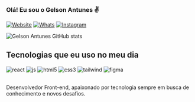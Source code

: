 ### Olá! Eu sou o Gelson Antunes ✌️

[![Website]( https://img.shields.io/badge/website-000000?style=for-the-badge&logo=About.me&logoColor=white )](https://gelsondeveloper@hotmail.com)
[![Whats]( https://img.shields.io/badge/WhatsApp-25D366?style=for-the-badge&logo=whatsapp&logoColor=white )](https://api.whatsapp.com/send?phone=5548991758185&text=)
[![Instagram]( https://img.shields.io/badge/Instagram-E4405F?style=for-the-badge&logo=instagram&logoColor=white )](https://instagram.com/antunesgelson_)

![Gelson Antunes GitHub stats](https://github-readme-stats.vercel.app/api?username=smkwow&show_icons=true&theme=dracula)

## Tecnologias que eu uso no meu dia

<div style="display: inline_block">
   <img align="center" alt="react" src="https://img.shields.io/badge/React-20232A?style=for-the-badge&logo=react&logoColor=61DAFB" />
   <img align="center" alt="js" src="https://img.shields.io/badge/JavaScript-F7DF1E?style=for-the-badge&logo=javascript&logoColor=black" />
   <img align="center" alt="html5" src="https://img.shields.io/badge/HTML5-E34F26?style=for-the-badge&logo=html5&logoColor=white" />
   <img align="center" alt="css3" src="https://img.shields.io/badge/CSS3-1572B6?style=for-the-badge&logo=css3&logoColor=white" />
   <img align="center" alt="tailwind" src="https://img.shields.io/badge/Tailwind_CSS-38B2AC?style=for-the-badge&logo=tailwind-css&logoColor=white" />
   <img align="center" alt="figma" src="https://img.shields.io/badge/Figma-F24E1E?style=for-the-badge&logo=figma&logoColor=white" />
  </div>
  
  <br/>
  
  Desenvolvedor Front-end, apaixonado por tecnologia sempre em busca de conhecimento e novos desafios.
